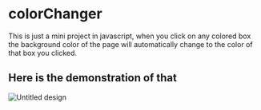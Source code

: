 # colorChanger

This is just a mini project in javascript, when you click on any colored box the background color of the page will automatically change to the color of that box you clicked. 


## Here is the demonstration of that
![Untitled design](https://github.com/iQadeerAhmad/JS-ColorChanger/assets/78398774/0b91c243-6d51-47ea-aa85-ac369397cea6)
